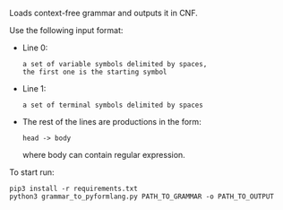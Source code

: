 Loads context-free grammar and outputs it in CNF.

Use the following input format:

- Line 0:

    ```
    a set of variable symbols delimited by spaces,
    the first one is the starting symbol
    ```

- Line 1:

    ```
    a set of terminal symbols delimited by spaces
    ```

- The rest of the lines are productions in the form:

    ```
    head -> body
    ```

    where body can contain regular expression.

To start run:
```
pip3 install -r requirements.txt
python3 grammar_to_pyformlang.py PATH_TO_GRAMMAR -o PATH_TO_OUTPUT
```